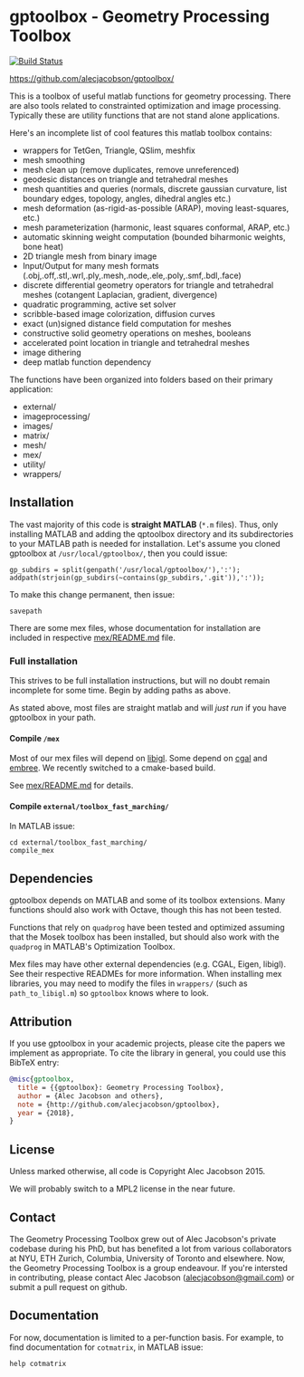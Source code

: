 # gptoolbox - Geometry Processing Toolbox

[![Build Status](https://travis-ci.org/alecjacobson/gptoolbox.svg?branch=master)](https://travis-ci.org/alecjacobson/gptoolbox)

<https://github.com/alecjacobson/gptoolbox/>

This is a toolbox of useful matlab functions for geometry processing. There are
also tools related to constrainted optimization and image processing. Typically
these are utility functions that are not stand alone applications.

Here's an incomplete list of cool features this matlab toolbox contains:

- wrappers for TetGen, Triangle, QSlim, meshfix
- mesh smoothing
- mesh clean up (remove duplicates, remove unreferenced)
- geodesic distances on triangle and tetrahedral meshes
- mesh quantities and queries (normals, discrete gaussian curvature, list
  boundary edges, topology, angles, dihedral angles etc.)
- mesh deformation (as-rigid-as-possible (ARAP), moving least-squares, etc.)
- mesh parameterization (harmonic, least squares conformal, ARAP, etc.)
- automatic skinning weight computation (bounded biharmonic weights, bone heat)
- 2D triangle mesh from binary image
- Input/Output for many mesh formats
  (.obj,.off,.stl,.wrl,.ply,.mesh,.node,.ele,.poly,.smf,.bdl,.face)
- discrete differential geometry operators for triangle and tetrahedral meshes
  (cotangent Laplacian, gradient, divergence)
- quadratic programming, active set solver
- scribble-based image colorization, diffusion curves
- exact (un)signed distance field computation for meshes
- constructive solid geometry operations on meshes, booleans
- accelerated point location in triangle and tetrahedral meshes
- image dithering
- deep matlab function dependency

The functions have been organized into folders based on their primary
application:

- external/
- imageprocessing/
- images/
- matrix/
- mesh/
- mex/
- utility/
- wrappers/

## Installation ##
The vast majority of this code is __straight MATLAB__ (`*.m` files). Thus, only
installing MATLAB and adding the qptoolbox directory and its subdirectories to
your MATLAB path is needed for installation. Let's assume you cloned gptoolbox
at `/usr/local/gptoolbox/`, then you could issue:

    gp_subdirs = split(genpath('/usr/local/gptoolbox/'),':');
    addpath(strjoin(gp_subdirs(~contains(gp_subdirs,'.git')),':'));

To make this change permanent, then issue:

    savepath

There are some mex files, whose documentation for installation are included in
respective [mex/README.md](mex/README.md) file.

### Full installation ###

This strives to be full installation instructions, but will no doubt remain
incomplete for some time. Begin by adding paths as above. 

As stated above, most files are straight matlab and will _just run_ if you have
gptoolbox in your path.

#### Compile `/mex` ####

Most of our mex files will depend on [libigl](https://github.com/libigl/libigl).
Some depend on [cgal](https://github.com/CGAL/cgal) and
[embree](https://github.com/embree/embree). We recently switched to a
cmake-based build.

See [mex/README.md](mex/README.md) for details.

#### Compile `external/toolbox_fast_marching/` ####

In MATLAB issue:

    cd external/toolbox_fast_marching/
    compile_mex

## Dependencies ##

gptoolbox depends on MATLAB and some of its toolbox extensions. Many functions
should also work with Octave, though this has not been tested.

Functions that rely on `quadprog` have been tested and optimized assuming that
the Mosek toolbox has been installed, but should also work with the `quadprog`
in MATLAB's Optimization Toolbox.

Mex files may have other external dependencies (e.g. CGAL, Eigen, libigl). See
their respective READMEs for more information. When installing mex libraries,
you may need to modify the files in `wrappers/` (such as `path_to_libigl.m`) so
`gptoolbox` knows where to look.

## Attribution

If you use gptoolbox in your academic projects, please cite the papers we
implement as appropriate. To cite the library in general, you could use this
BibTeX entry:

```bibtex
@misc{gptoolbox,
  title = {{gptoolbox}: Geometry Processing Toolbox},
  author = {Alec Jacobson and others},
  note = {http://github.com/alecjacobson/gptoolbox},
  year = {2018},
}
```

## License ##
Unless marked otherwise, all code is Copyright Alec Jacobson 2015.

We will probably switch to a MPL2 license in the near future.

## Contact ##

The Geometry Processing Toolbox grew out of Alec Jacobson's private codebase
during his PhD, but has benefited a lot from various collaborators at NYU, ETH
Zurich, Columbia, University of Toronto and elsewhere. Now, the Geometry
Processing Toolbox is a group endeavour. If you're intersted in contributing,
please contact Alec Jacobson (alecjacobson@gmail.com) or submit a pull request
on github.

## Documentation ##

For now, documentation is limited to a per-function basis. For example, to find
documentation for `cotmatrix`, in MATLAB issue:

    help cotmatrix
